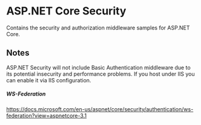 # ASP.NET Core Security
Contains the security and authorization middleware samples for ASP.NET Core.

## Notes
ASP.NET Security will not include Basic Authentication middleware due to its potential insecurity and performance problems. If you host under IIS you can enable it via IIS configuration.


##### WS-Federation
https://docs.microsoft.com/en-us/aspnet/core/security/authentication/ws-federation?view=aspnetcore-3.1
